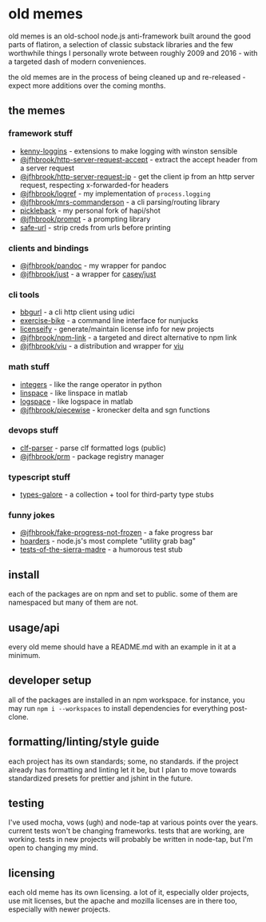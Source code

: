 # old memes

old memes is an old-school node.js anti-framework built around the good parts
of flatiron, a selection of classic substack libraries and the few worthwhile
things I personally wrote between roughly 2009 and 2016 - with a targeted
dash of modern conveniences.

the old memes are in the process of being cleaned up and re-released - expect
more additions over the coming months.

## the memes

### framework stuff

* [kenny-loggins](./kenny-loggins) - extensions to make logging with winston sensible
* [@jfhbrook/http-server-request-accept](./http-server-request-accept) - extract the accept header from a server request
* [@jfhbrook/http-server-request-ip](./http-server-request-ip) - get the client ip from an http server request, respecting x-forwarded-for headers
* [@jfhbrook/logref](./logref) - my implementation of `process.logging`
* [@jfhbrook/mrs-commanderson](./mrs-commanderson) - a cli parsing/routing library
* [pickleback](https://github.com/jfhbrook/pickleback) - my personal fork of hapi/shot
* [@jfhbrook/prompt](./prompt) - a prompting library
* [safe-url](./safe-url) - strip creds from urls before printing

### clients and bindings

* [@jfhbrook/pandoc](./pandoc) - my wrapper for pandoc
* [@jfhbrook/just](./just) - a wrapper for [casey/just](https://github.com/casey/just)

### cli tools

* [bbgurl](./bbgurl) - a cli http client using udici
* [exercise-bike](./exercise-bike) - a command line interface for nunjucks
* [licenseify](./licenseify) - generate/maintain license info for new projects
* [@jfhbrook/npm-link](./npm-link) - a targeted and direct alternative to npm link
* [@jfhbrook/viu](./viu) - a distribution and wrapper for [viu](https://crates.io/crates/viu)

### math stuff

* [integers](./integers) - like the range operator in python
* [linspace](./linspace) - like linspace in matlab
* [logspace](./logspace) - like logspace in matlab
* [@jfhbrook/piecewise](./piecewise) - kronecker delta and sgn functions

### devops stuff

* [clf-parser](./clf-parser) - parse clf formatted logs (public)
* [@jfhbrook/prm](./prm) - package registry manager

### typescript stuff

* [types-galore](https://github.com/jfhbrook/types-galore) - a collection + tool for third-party type stubs

### funny jokes

* [@jfhbrook/fake-progress-not-frozen](./fake-progress-not-frozen) - a fake progress bar
* [hoarders](https://github.com/jfhbrook/hoarders) - node.js's most complete "utility grab bag"
* [tests-of-the-sierra-madre](./tests-of-the-sierra-madre) - a humorous test stub

## install

each of the packages are on npm and set to public. some of them are
namespaced but many of them are not.

## usage/api

every old meme should have a README.md with an example in it at a minimum.

## developer setup

all of the packages are installed in an npm workspace. for instance, you may run
`npm i --workspaces` to install dependencies for everything post-clone.

## formatting/linting/style guide

each project has its own standards; some, no standards. if the project already
has formatting and linting let it be, but I plan to move towards standardized
presets for prettier and jshint in the future.

## testing

I've used mocha, vows (ugh) and node-tap at various points over the years.
current tests won't be changing frameworks. tests that are working, are
working. tests in new projects will probably be written in node-tap, but I'm
open to changing my mind.

## licensing

each old meme has its own licensing. a lot of it, especially older projects,
use mit licenses, but the apache and mozilla licenses are in there too,
especially with newer projects.
